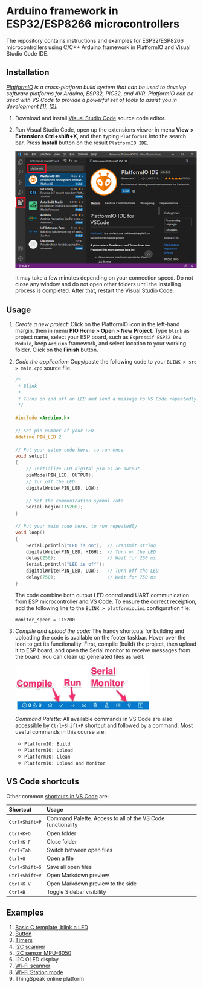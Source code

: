 # Arduino framework in ESP32/ESP8266 microcontrollers

The repository contains instructions and examples for ESP32/ESP8266 microcontrollers using C/C++ Arduino framework in PlatformIO and Visual Studio Code IDE.

## Installation

*[PlatformIO](https://platformio.org/) is a cross-platform build system that can be used to develop software platforms for Arduino, ESP32, PIC32, and AVR. PlatformIO can be used with VS Code to provide a powerful set of tools to assist you in development [[1]](https://maker.pro/arduino/tutorial/how-to-use-platformio-in-visual-studio-code-to-program-arduino), [[2]](https://dronebotworkshop.com/platformio/).*

1. Download and install [Visual Studio Code](https://code.visualstudio.com/) source code editor.

2. Run Visual Studio Code, open up the extensions viewer in menu **View > Extensions Ctrl+shift+X**, and then typing `PlatformIO` into the search bar. Press **Install** button on the result `PlatformIO IDE`.

   ![Install PlatformIO IDE](images/platformio_install.png)

   It may take a few minutes depending on your connection speed. Do not close any window and do not open other folders until the installing process is completed. After that, restart the Visual Studio Code.

## Usage

1. *Create a new project:* Click on the PlatformIO icon in the left-hand margin, then in menu **PIO Home > Open > New Project**. Type `blink` as project name, select your ESP board, such as `Espressif ESP32 Dev Module`, keep `Arduino` framework, and select location to your working folder. Click on the **Finish** button.

2. *Code the application:* Copy/paste the following code to your `BLINK > src > main.cpp` source file.

    ```c
    /*
     * Blink
     *
     * Turns on and off an LED and send a message to VS Code repeatedly.
     */

    #include <Arduino.h>

    // Set pin number of your LED
    #define PIN_LED 2

    // Put your setup code here, to run once
    void setup()
    {
        // Initialize LED digital pin as an output
        pinMode(PIN_LED, OUTPUT);
        // Tur off the LED
        digitalWrite(PIN_LED, LOW);

        // Set the communication symbol rate
        Serial.begin(115200);
    }

    // Put your main code here, to run repeatedly
    void loop()
    {
        Serial.println("LED is on");  // Transmit string
        digitalWrite(PIN_LED, HIGH);  // Turn on the LED
        delay(250);                   // Wait for 250 ms
        Serial.println("LED is off");
        digitalWrite(PIN_LED, LOW);   // Turn off the LED
        delay(750);                   // Wait for 750 ms
    }
    ```

   The code combine both output LED control and UART communication from ESP microcontroller and VS Code. To ensure the correct receiption, add the following line to the `BLINK > platformio.ini` configuration file:

   ```shell
   monitor_speed = 115200
   ```

3. *Compile and upload the code:* The handy shortcuts for building and uploading the code is available on the footer taskbar. Hover over the icon to get its functionality. First, compile (build) the project, then upload it to ESP board, and open the Serial monitor to receive messages from the board. You can clean up generated files as well.

   ![Control icons](images/platformio_footer2.png)

   *Command Palette:* All available commands in VS Code are also accessible by `Ctrl+Shift+P` shortcut and followed by a command. Most useful commands in this course are:

      * `PlatformIO: Build`
      * `PlatformIO: Upload`
      * `PlatformIO: Clean`
      * `PlatformIO: Upload and Monitor`

## VS Code shortcuts

Other common [shortcuts in VS Code](https://code.visualstudio.com/shortcuts/keyboard-shortcuts-windows.pdf) are:

| **Shortcut** | **Usage**
| :-- | :--
| `Ctrl+Shift+P` | Command Palette. Access to all of the VS Code functionality
| `Ctrl+K+O` | Open folder
| `Ctrl+K F` | Close folder
| `Ctrl+Tab` | Switch between open files
| `Ctrl+O` | Open a file
| `Ctrl+Shift+S` | Save all open files
| `Ctrl+Shift+V` | Open Markdown preview
| `Ctrl+K V` | Open Markdown preview to the side
| `Ctrl+B` | Toggle Sidebar visibility

## Examples

1. [Basic C template, blink a LED](examples/blink/)
2. [Button](examples/button/)
3. [Timers](examples/timer/)
4. [I2C scanner](examples/i2c-scan/)
5. [I2C sensor MPU-6050](examples/i2c-sensor/)
6. I2C OLED display
7. [Wi-Fi scanner](examples/wifi-scan/)
8. [Wi-Fi Station mode](examples/wifi-station/)
9. ThingSpeak online platform
